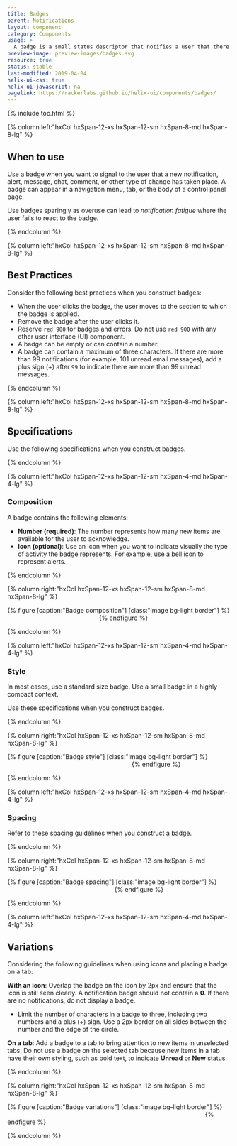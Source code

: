 ```yaml
---
title: Badges
parent: Notifications
layout: component
category: Components
usage: >
  A badge is a small status descriptor that notifies a user that there is new activity that the user has yet to acknowledge. A badge draws the attention of the user to explore the details of the activity.
preview-image: preview-images/badges.svg
resource: true
status: stable
last-modified: 2019-04-04
helix-ui-css: true
helix-ui-javascript: na
pagelink: https://rackerlabs.github.io/helix-ui/components/badges/
---
```


{% include toc.html %}

<section class="static-section" markdown="1">

<div class="hxRow" markdown="1">

{% column left:"hxCol hxSpan-12-xs hxSpan-12-sm hxSpan-8-md hxSpan-8-lg" %}

## When to use

Use a badge when you want to signal to the user that a new notification, alert, message, chat, comment, or other type of change has taken place. A badge can appear in a navigation menu, tab, or the body of a control panel page.

Use badges sparingly as overuse can lead to *notification fatigue* where the user fails to react to the badge.

{% endcolumn %}

</div>

</section>

<section class="static-section" markdown="1">

<div class="hxRow" markdown="1">

{% column left:"hxCol hxSpan-12-xs hxSpan-12-sm hxSpan-8-md hxSpan-8-lg" %}

## Best Practices

Consider the following best practices when you construct badges:

- When the user clicks the badge, the user moves to the section to which the badge is applied.
- Remove the badge after the user clicks it.
- Reserve `red 900` for badges and errors. Do not use `red 900` with any other user interface (UI) component.
- A badge can be empty or can contain a number.
- A badge can contain a maximum of three characters. If there are more than 99 notifications (for example, 101 unread email messages), add a plus sign (+) after `99` to indicate there are more than 99 unread messages.

{% endcolumn %}

</div>

</section>

<!--- End of Usage section --->

<section class="static-section" markdown="1">

<div class="hxRow" markdown="1">

{% column left:"hxCol hxSpan-12-xs hxSpan-12-sm hxSpan-8-md hxSpan-8-lg" %}

## Specifications

Use the following specifications when you construct badges.

{% endcolumn %}

</div>

</section>

<section class="static-section" markdown="1">

<div class="hxRow" markdown="1">

{% column left:"hxCol hxSpan-12-xs hxSpan-12-sm hxSpan-4-md hxSpan-4-lg" %}

### Composition

A badge contains the following elements:

- **Number (required)**: The number represents how many new items are available for the user to acknowledge.
- **Icon (optional)**: Use an icon when you want to indicate visually the type of activity the badge represents. For example, use a bell icon to represent alerts.

{% endcolumn %}

{% column right:"hxCol hxSpan-12-xs hxSpan-12-sm hxSpan-8-md hxSpan-8-lg" %}

{% figure [caption:"Badge composition"] [class:"image bg-light border"] %}
<embed src="{{site.url}}/assets/images/components/notifications/badges/badges-composition.png" width="203"/>
{% endfigure %}

{% endcolumn %}

</div>

</section>

<section class="static-section" markdown="1">

<div class="hxRow" markdown="1">

{% column left:"hxCol hxSpan-12-xs hxSpan-12-sm hxSpan-4-md hxSpan-4-lg" %}

### Style

In most cases, use a standard size badge. Use a small badge in a highly compact context.

Use these specifications when you construct badges.

{% endcolumn %}

{% column right:"hxCol hxSpan-12-xs hxSpan-12-sm hxSpan-8-md hxSpan-8-lg" %}

{% figure [caption:"Badge style"] [class:"image bg-light border"] %}
<embed src="{{site.url}}/assets/images/components/notifications/badges/badges-style.png" width="277"/>
{% endfigure %}

{% endcolumn %}

</div>

</section>

<section class="static-section" markdown="1">

<div class="hxRow" markdown="1">

{% column left:"hxCol hxSpan-12-xs hxSpan-12-sm hxSpan-4-md hxSpan-4-lg" %}

### Spacing

Refer to these spacing guidelines when you construct a badge.

{% endcolumn %}

{% column right:"hxCol hxSpan-12-xs hxSpan-12-sm hxSpan-8-md hxSpan-8-lg" %}

{% figure [caption:"Badge spacing"] [class:"image bg-light border"] %}
<embed src="{{site.url}}/assets/images/components/notifications/badges/badges-spacing.png" width="238"/>
{% endfigure %}

{% endcolumn %}

</div>

</section>

<section class="static-section" markdown="1">

<div class="hxRow" markdown="1">

{% column left:"hxCol hxSpan-12-xs hxSpan-12-sm hxSpan-4-md hxSpan-4-lg" %}

## Variations

Considering the following guidelines when using icons and placing a badge on a tab:

**With an icon**: Overlap the badge on the icon by 2px and ensure that the icon is still seen clearly. A notification badge should not contain a **0**. If there are no notifications, do not display a badge.

- Limit the number of characters in a badge to three, including two numbers and a plus (+) sign. Use a 2px border on all sides between the number and the edge of the circle.

**On a tab**: Add a badge to a tab to bring attention to new items in unselected tabs. Do not use a badge on the selected tab because new items in a tab have their own styling, such as bold text, to indicate **Unread** or **New** status.

{% endcolumn %}

{% column right:"hxCol hxSpan-12-xs hxSpan-12-sm hxSpan-8-md hxSpan-8-lg" %}

{% figure [caption:"Badge variations"] [class:"image bg-light border"] %}
<embed src="{{site.url}}/assets/images/components/notifications/badges/badges-variations.png" width="443"/>
{% endfigure %}

{% endcolumn %}

</div>

</section>
